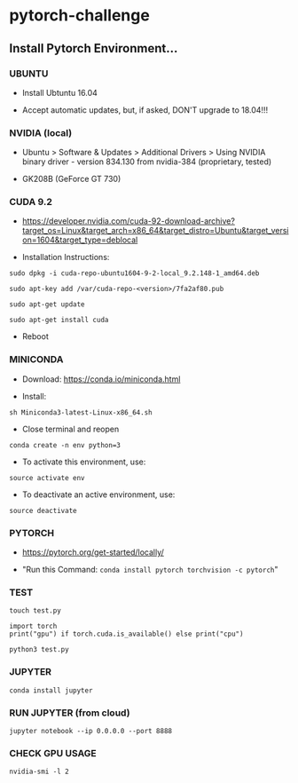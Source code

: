 # pytorch-challenge

## Install Pytorch Environment...

### UBUNTU
* Install Ubtuntu 16.04

* Accept automatic updates, but, if asked, DON'T upgrade to 18.04!!!

### NVIDIA (local)
* Ubuntu > Software & Updates > Additional Drivers > Using NVIDIA binary driver - version 834.130 from nvidia-384 (proprietary, tested) 

* GK208B (GeForce GT 730)

### CUDA 9.2
* https://developer.nvidia.com/cuda-92-download-archive?target_os=Linux&target_arch=x86_64&target_distro=Ubuntu&target_version=1604&target_type=deblocal

* Installation Instructions:
  
`sudo dpkg -i cuda-repo-ubuntu1604-9-2-local_9.2.148-1_amd64.deb`
    
`sudo apt-key add /var/cuda-repo-<version>/7fa2af80.pub`
    
`sudo apt-get update`
    
`sudo apt-get install cuda`
    
* Reboot

### MINICONDA
* Download: https://conda.io/miniconda.html	

* Install:

`sh Miniconda3-latest-Linux-x86_64.sh`

* Close terminal and reopen

`conda create -n env python=3`

* To activate this environment, use:

`source activate env`

* To deactivate an active environment, use:

`source deactivate`

### PYTORCH
* https://pytorch.org/get-started/locally/

* "Run this Command: 
`conda install pytorch torchvision -c pytorch`"

### TEST
`touch test.py`

    import torch  
    print("gpu") if torch.cuda.is_available() else print("cpu")

`python3 test.py`

### JUPYTER
`conda install jupyter`

### RUN JUPYTER (from cloud)
`jupyter notebook --ip 0.0.0.0 --port 8888`

### CHECK GPU USAGE
`nvidia-smi -l 2`

